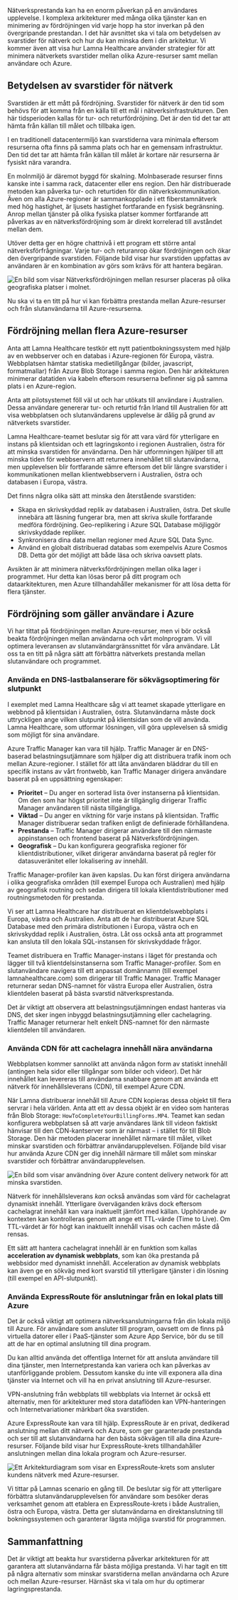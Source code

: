 Nätverksprestanda kan ha en enorm påverkan på en användares upplevelse. I komplexa arkitekturer med många olika tjänster kan en minimering av fördröjningen vid varje hopp ha stor inverkan på den övergripande prestandan. I det här avsnittet ska vi tala om betydelsen av svarstider för nätverk och hur du kan minska dem i din arkitektur. Vi kommer även att visa hur Lamna Healthcare använder strategier för att minimera nätverkets svarstider mellan olika Azure-resurser samt mellan användare och Azure.

## <a name="the-importance-of-network-latency"></a>Betydelsen av svarstider för nätverk

Svarstiden är ett mått på fördröjning. Svarstider för nätverk är den tid som behövs för att komma från en källa till ett mål i nätverksinfrastrukturen. Den här tidsperioden kallas för tur- och returfördröjning. Det är den tid det tar att hämta från källan till målet och tillbaka igen.

I en traditionell datacentermiljö kan svarstiderna vara minimala eftersom resurserna ofta finns på samma plats och har en gemensam infrastruktur. Den tid det tar att hämta från källan till målet är kortare när resurserna är fysiskt nära varandra.

En molnmiljö är däremot byggd för skalning. Molnbaserade resurser finns kanske inte i samma rack, datacenter eller ens region. Den här distribuerade metoden kan påverka tur- och returtiden för din nätverkskommunikation. Även om alla Azure-regioner är sammankopplade i ett fiberstamnätverk med hög hastighet, är ljusets hastighet fortfarande en fysisk begränsning. Anrop mellan tjänster på olika fysiska platser kommer fortfarande att påverkas av en nätverksfördröjning som är direkt korrelerad till avståndet mellan dem.

Utöver detta ger en högre chattnivå i ett program ett större antal nätverksförfrågningar. Varje tur- och returanrop ökar fördröjningen och ökar den övergripande svarstiden. Följande bild visar hur svarstiden uppfattas av användaren är en kombination av görs som krävs för att hantera begäran.

![En bild som visar Nätverksfördröjningen mellan resurser placeras på olika geografiska platser i molnet.](../media/3-networkLatency.png)

Nu ska vi ta en titt på hur vi kan förbättra prestanda mellan Azure-resurser och från slutanvändarna till Azure-resurserna.

## <a name="latency-among-multiple-azure-resources"></a>Fördröjning mellan flera Azure-resurser

Anta att Lamna Healthcare testkör ett nytt patientbokningssystem med hjälp av en webbserver och en databas i Azure-regionen för Europa, västra. Webbplatsen hämtar statiska medietillgångar (bilder, javascript, formatmallar) från Azure Blob Storage i samma region. Den här arkitekturen minimerar datatiden via kabeln eftersom resurserna befinner sig på samma plats i en Azure-region.

Anta att pilotsystemet föll väl ut och har utökats till användare i Australien. Dessa användare genererar tur- och returtid från Irland till Australien för att visa webbplatsen och slutanvändarens upplevelse är dålig på grund av nätverkets svarstider.

Lamna Healthcare-teamet beslutar sig för att vara värd för ytterligare en instans på klientsidan och ett lagringskonto i regionen Australien, östra för att minska svarstiden för användarna. Den här utformningen hjälper till att minska tiden för webbservern att returnera innehållet till slutanvändarna, men upplevelsen blir fortfarande sämre eftersom det blir längre svarstider i kommunikationen mellan klientwebbservern i Australien, östra och databasen i Europa, västra.

Det finns några olika sätt att minska den återstående svarstiden:

- Skapa en skrivskyddad replik av databasen i Australien, östra. Det skulle innebära att läsning fungerar bra, men att skriva skulle fortfarande medföra fördröjning. Geo-replikering i Azure SQL Database möjliggör skrivskyddade repliker.
- Synkronisera dina data mellan regioner med Azure SQL Data Sync.
- Använd en globalt distribuerad databas som exempelvis Azure Cosmos DB. Detta gör det möjligt att både läsa och skriva oavsett plats.

Avsikten är att minimera nätverksfördröjningen mellan olika lager i programmet. Hur detta kan lösas beror på ditt program och dataarkitekturen, men Azure tillhandahåller mekanismer för att lösa detta för flera tjänster.

## <a name="latency-in-the-context-of-users-to-azure"></a>Fördröjning som gäller användare i Azure

Vi har tittat på fördröjningen mellan Azure-resurser, men vi bör också beakta fördröjningen mellan användarna och vårt molnprogram. Vi vill optimera leveransen av slutanvändargränssnittet för våra användare. Låt oss ta en titt på några sätt att förbättra nätverkets prestanda mellan slutanvändare och programmet.

### <a name="use-a-dns-load-balancer-for-endpoint-path-optimization"></a>Använda en DNS-lastbalanserare för sökvägsoptimering för slutpunkt

I exemplet med Lamna Healthcare såg vi att teamet skapade ytterligare en webbnod på klientsidan i Australien, östra. Slutanvändarna måste dock uttryckligen ange vilken slutpunkt på klientsidan som de vill använda. Lamna Healthcare, som utformar lösningen, vill göra upplevelsen så smidig som möjligt för sina användare.

Azure Traffic Manager kan vara till hjälp. Traffic Manager är en DNS-baserad belastningsutjämnare som hjälper dig att distribuera trafik inom och mellan Azure-regioner. I stället för att låta användaren bläddrar du till en specifik instans av vårt frontwebb, kan Traffic Manager dirigera användare baserat på en uppsättning egenskaper:

- **Prioritet** – Du anger en sorterad lista över instanserna på klientsidan. Om den som har högst prioritet inte är tillgänglig dirigerar Traffic Manager användaren till nästa tillgängliga.
- **Viktad** – Du anger en viktning för varje instans på klientsidan. Traffic Manager distribuerar sedan trafiken enligt de definierade förhållandena.
- **Prestanda** – Traffic Manager dirigerar användare till den närmaste appinstansen och frontend baserat på Nätverksfördröjningen.
- **Geografisk** – Du kan konfigurera geografiska regioner för klientdistributioner, vilket dirigerar användarna baserat på regler för datasuveränitet eller lokalisering av innehåll.

Traffic Manager-profiler kan även kapslas. Du kan först dirigera användarna i olika geografiska områden (till exempel Europa och Australien) med hjälp av geografisk routning och sedan dirigera till lokala klientdistributioner med routningsmetoden för prestanda.

Vi ser att Lamna Healthcare har distribuerat en klientdelswebbplats i Europa, västra och Australien. Anta att de har distribuerat Azure SQL Database med den primära distributionen i Europa, västra och en skrivskyddad replik i Australien, östra. Låt oss också anta att programmet kan ansluta till den lokala SQL-instansen för skrivskyddade frågor.

Teamet distribuera en Traffic Manager-instans i läget för prestanda och lägger till två klientdelsinstanserna som Traffic Manager-profiler. Som en slutanvändare navigera till ett anpassat domännamn (till exempel lamnahealthcare.com) som dirigerar till Traffic Manager. Traffic Manager returnerar sedan DNS-namnet för västra Europa eller Australien, östra klientdelen baserat på bästa svarstid nätverksprestanda.

Det är viktigt att observera att belastningsutjämningen endast hanteras via DNS, det sker ingen inbyggd belastningsutjämning eller cachelagring. Traffic Manager returnerar helt enkelt DNS-namnet för den närmaste klientdelen till användaren.

### <a name="use-cdn-to-cache-content-close-to-users"></a>Använda CDN för att cachelagra innehåll nära användarna

Webbplatsen kommer sannolikt att använda någon form av statiskt innehåll (antingen hela sidor eller tillgångar som bilder och videor). Det här innehållet kan levereras till användarna snabbare genom att använda ett nätverk för innehållsleverans (CDN), till exempel Azure CDN. 

När Lamna distribuerar innehåll till Azure CDN kopieras dessa objekt till flera servrar i hela världen. Anta att ett av dessa objekt är en video som hanteras från Blob Storage: `HowToCompleteYourBillingForms.MP4`. Teamet kan sedan konfigurera webbplatsen så att varje användares länk till videon faktiskt hänvisar till den CDN-kantserver som är närmast – i stället för till Blob Storage. Den här metoden placerar innehållet närmare till målet, vilket minskar svarstiden och förbättrar användarupplevelsen. Följande bild visar hur använda Azure CDN ger dig innehåll närmare till målet som minskar svarstider och förbättrar användarupplevelsen.

![En bild som visar användning över Azure content delivery network för att minska svarstiden.](../media/3-cdnSketch.png)

Nätverk för innehållsleverans _kan_ också användas som värd för cachelagrat dynamiskt innehåll. Ytterligare överväganden krävs dock eftersom cachelagrat innehåll kan vara inaktuellt jämfört med källan. Upphörande av kontexten kan kontrolleras genom att ange ett TTL-värde (Time to Live). Om TTL-värdet är för högt kan inaktuellt innehåll visas och cachen måste då rensas.

Ett sätt att hantera cachelagrat innehåll är en funktion som kallas **acceleration av dynamisk webbplats**, som kan öka prestanda på webbsidor med dynamiskt innehåll. Acceleration av dynamisk webbplats kan även ge en sökväg med kort svarstid till ytterligare tjänster i din lösning (till exempel en API-slutpunkt).

### <a name="use-expressroute-for-connectivity-from-on-premises-to-azure"></a>Använda ExpressRoute för anslutningar från en lokal plats till Azure

Det är också viktigt att optimera nätverksanslutningarna från din lokala miljö till Azure. För användare som ansluter till program, oavsett om de finns på virtuella datorer eller i PaaS-tjänster som Azure App Service, bör du se till att de har en optimal anslutning till dina program. 

Du kan alltid använda det offentliga Internet för att ansluta användare till dina tjänster, men Internetprestanda kan variera och kan påverkas av utanförliggande problem. Dessutom kanske du inte vill exponera alla dina tjänster via Internet och vill ha en privat anslutning till Azure-resurser.

VPN-anslutning från webbplats till webbplats via Internet är också ett alternativ, men för arkitekturer med stora dataflöden kan VPN-hanteringen och Internetvariationer märkbart öka svarstiden.

Azure ExpressRoute kan vara till hjälp. ExpressRoute är en privat, dedikerad anslutning mellan ditt nätverk och Azure, som ger garanterade prestanda och ser till att slutanvändarna har den bästa sökvägen till alla dina Azure-resurser. Följande bild visar hur ExpressRoute-krets tillhandahåller anslutningen mellan dina lokala program och Azure-resurser.

![Ett Arkitekturdiagram som visar en ExpressRoute-krets som ansluter kundens nätverk med Azure-resurser.](../media/3-expressroute-connection-overview.png)

Vi tittar på Lamnas scenario en gång till. De beslutar sig för att ytterligare förbättra slutanvändarupplevelsen för användare som besöker deras verksamhet genom att etablera en ExpressRoute-krets i både Australien, östra och Europa, västra. Detta ger slutanvändarna en direktanslutning till bokningssystemen och garanterar lägsta möjliga svarstid för programmen.

## <a name="summary"></a>Sammanfattning

Det är viktigt att beakta hur svarstiderna påverkar arkitekturen för att garantera att slutanvändarna får bästa möjliga prestanda. Vi har tagit en titt på några alternativ som minskar svarstiderna mellan användarna och Azure och mellan Azure-resurser. Härnäst ska vi tala om hur du optimerar lagringsprestanda.